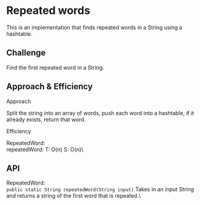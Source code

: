 # Repeated words
This is an implementation that finds repeated words in a String using a hashtable.

## Challenge

Find the first repeated word in a String.

## Approach & Efficiency

Approach

Split the string into an array of words, push each word into a hashtable, if it already exists, return that word.

Efficiency

RepeatedWord:\
repeatedWord: T: O(n) S: O(n)\

## API
RepeatedWord:\
```public static String repeatedWord(String input)``` Takes in an input String and returns a string of the first word that is repeated.\
